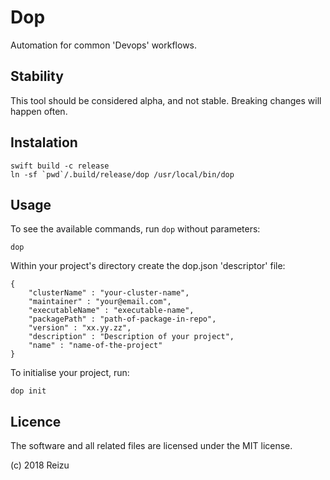 # Dop

Automation for common 'Devops' workflows.

## Stability

This tool should be considered alpha, and not stable. Breaking changes will happen often.

## Instalation

```
swift build -c release
ln -sf `pwd`/.build/release/dop /usr/local/bin/dop
```

## Usage

To see the available commands, run `dop` without parameters:

```
dop
```

Within your project's directory create the dop.json 'descriptor' file:

```
{
    "clusterName" : "your-cluster-name",
    "maintainer" : "your@email.com",
    "executableName" : "executable-name",
    "packagePath" : "path-of-package-in-repo",
    "version" : "xx.yy.zz",
    "description" : "Description of your project",
    "name" : "name-of-the-project"
}
```

To initialise your project, run:

```
dop init
```

## Licence

The software and all related files are licensed under the MIT license.

(c) 2018 Reizu
